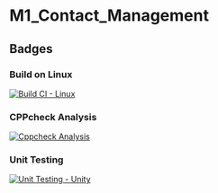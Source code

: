 # M1_Contact_Management
## Badges
### Build on Linux
[![Build CI - Linux](https://github.com/Heiram/M1_Contact_Management/actions/workflows/c-cpp.yml/badge.svg)](https://github.com/Heiram/M1_Contact_Management/actions/workflows/c-cpp.yml)
### CPPcheck Analysis
[![Cppcheck Analysis](https://github.com/Heiram/M1_Contact_Management/actions/workflows/cppcheck_analysis.yml/badge.svg)](https://github.com/Heiram/M1_Contact_Management/actions/workflows/cppcheck_analysis.yml)
### Unit Testing
[![Unit Testing - Unity](https://github.com/Heiram/M1_Contact_Management/actions/workflows/unit_testing.yml/badge.svg)](https://github.com/Heiram/M1_Contact_Management/actions/workflows/unit_testing.yml)
